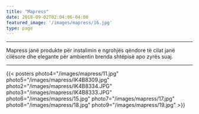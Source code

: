 ```yaml
---
title: "Mapress"
date: 2018-09-02T02:04:06-04:00
featured_image: '/images/mapress/16.jpg'
type: page
---
```


<hr/>
<div class="tc-l ph3 ph4-ns">
<p>Mapress janë produkte për instalimin e ngrohjës qëndore të cilat janë cilësore dhe elegante për ambientin brenda shtëpisë apo zyrës suaj.</p>

</div>
<hr/>

{{< posters 
photo4="/images/mapress/11.jpg"
photo5="/images/mapress/IK4B8309.jpg"
photo2="/images/mapress/IK4B8334.JPG"
photo3="/images/mapress/IK4B8333.JPG"
photo6="/images/mapress/15.jpg"
photo7="/images/mapress/17.jpg"
photo8="/images/mapress/18.jpg"
photo9="/images/mapress/19.jpg" >}}
